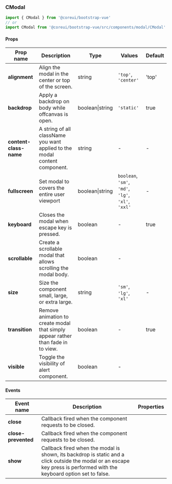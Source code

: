 ### CModal

```jsx
import { CModal } from '@coreui/bootstrap-vue'
// or
import CModal from '@coreui/bootstrap-vue/src/components/modal/CModal'
```

#### Props

| Prop name              | Description                                                                      | Type            | Values                                             | Default |
| ---------------------- | -------------------------------------------------------------------------------- | --------------- | -------------------------------------------------- | ------- |
| **alignment**          | Align the modal in the center or top of the screen.                              | string          | `'top'`, `'center'`                                | 'top'   |
| **backdrop**           | Apply a backdrop on body while offcanvas is open.                                | boolean\|string | `'static'`                                         | true    |
| **content-class-name** | A string of all className you want applied to the modal content component.       | string          | -                                                  | -       |
| **fullscreen**         | Set modal to covers the entire user viewport                                     | boolean\|string | `boolean`, `'sm'`, `'md'`, `'lg'`, `'xl'`, `'xxl'` | -       |
| **keyboard**           | Closes the modal when escape key is pressed.                                     | boolean         | -                                                  | true    |
| **scrollable**         | Create a scrollable modal that allows scrolling the modal body.                  | boolean         | -                                                  |         |
| **size**               | Size the component small, large, or extra large.                                 | string          | `'sm'`, `'lg'`, `'xl'`                             | -       |
| **transition**         | Remove animation to create modal that simply appear rather than fade in to view. | boolean         | -                                                  | true    |
| **visible**            | Toggle the visibility of alert component.                                        | boolean         | -                                                  |         |

#### Events

| Event name          | Description                                                                                                                                                             | Properties |
| ------------------- | ----------------------------------------------------------------------------------------------------------------------------------------------------------------------- | ---------- |
| **close**           | Callback fired when the component requests to be closed.                                                                                                                |
| **close-prevented** | Callback fired when the component requests to be closed.                                                                                                                |
| **show**            | Callback fired when the modal is shown, its backdrop is static and a click outside the modal or an escape key press is performed with the keyboard option set to false. |
